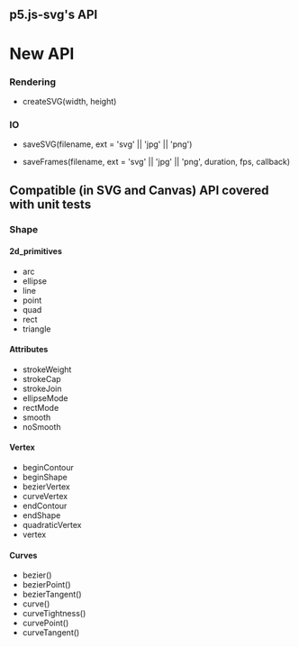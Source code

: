 ## p5.js-svg's API

# New API

### Rendering

- createSVG(width, height)

### IO

- saveSVG(filename, ext = 'svg' || 'jpg' || 'png')

- saveFrames(filename, ext = 'svg' || 'jpg' || 'png', duration, fps, callback)

## Compatible (in SVG and Canvas) API covered with unit tests

### Shape

#### 2d_primitives

- arc
- ellipse
- line
- point
- quad
- rect
- triangle

#### Attributes

- strokeWeight
- strokeCap
- strokeJoin
- ellipseMode
- rectMode
- smooth
- noSmooth

#### Vertex

- beginContour
- beginShape
- bezierVertex
- curveVertex
- endContour
- endShape
- quadraticVertex
- vertex

#### Curves

- bezier()
- bezierPoint()
- bezierTangent()
- curve()
- curveTightness()
- curvePoint()
- curveTangent()

